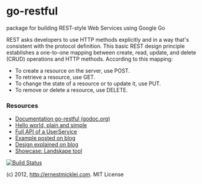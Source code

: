 go-restful
==========

package for building REST-style Web Services using Google Go

REST asks developers to use HTTP methods explicitly and in a way that's consistent with the protocol definition. This basic REST design principle establishes a one-to-one mapping between create, read, update, and delete (CRUD) operations and HTTP methods. According to this mapping:

- To create a resource on the server, use POST.
- To retrieve a resource, use GET.
- To change the state of a resource or to update it, use PUT.
- To remove or delete a resource, use DELETE.
    
### Resources

- [Documentation go-restful (godoc.org)](http://godoc.org/github.com/emicklei/go-restful)
- [Hello world, plain and simple](https://github.com/emicklei/go-restful/tree/master/examples/restful-hello-world.go)  
- [Full API of a UserService](https://github.com/emicklei/go-restful/tree/master/examples/restful-user-service.go) 
- [Example posted on blog](http://ernestmicklei.com/2012/11/24/go-restful-first-working-example/)
- [Design explained on blog](http://ernestmicklei.com/2012/11/11/go-restful-api-design/)
- [Showcase: Landskape tool](https://github.com/emicklei/landskape)

[![Build Status](https://travis-ci.org/emicklei/go-restful.png)](https://travis-ci.org/emicklei/go-restful)

(c) 2012, http://ernestmicklei.com. MIT License
